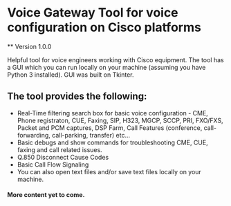 # Voice Gateway Tool for voice configuration on Cisco platforms

** Version 1.0.0

Helpful tool for voice engineers working with Cisco equipment. The tool has a GUI which you can run locally on your machine (assuming you have Python 3 installed). GUI was built on Tkinter.

## The tool provides the following:

* Real-Time filtering search box for basic voice configuration - CME, Phone registraton, CUE, Faxing, SIP, H323, MGCP, SCCP, PRI, FXO/FXS, Packet and PCM captures, DSP Farm, Call Features (conference, call-forwarding, call-parking, transfer) etc...
* Basic debugs and show commands for troubleshooting CME, CUE, faxing and call related issues.
* Q.850 Disconnect Cause Codes
* Basic Call Flow Signaling 
* You can also open text files and/or save text files locally on your machine.


#### More content yet to come.